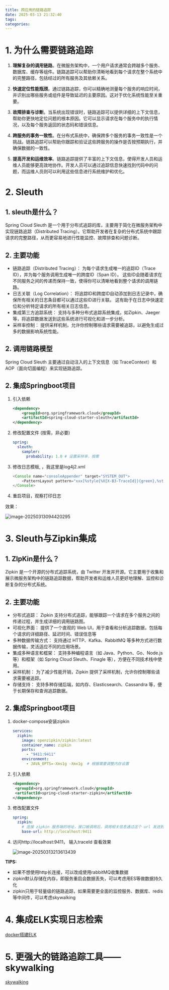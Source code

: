 ```yaml
---
title: 跨应用的链路追踪
date: 2025-03-13 21:32:40
tags:
categories: 
---
```


# 1. 为什么需要链路追踪

1. **理解复杂的调用链路**。在微服务架构中，一个用户请求通常会跨越多个服务、数据库、缓存等组件。链路追踪可以帮助你清晰地看到每个请求在整个系统中的完整路径，包括经过的所有服务及其依赖关系。

2. **快速定位性能瓶颈**。通过链路追踪，你可以精确地测量每个服务的响应时间，并识别出哪些服务或组件是导致延迟的主要原因。这对于优化系统性能至关重要。
3. **故障排查与诊断**。当系统出现错误时，链路追踪可以提供详细的上下文信息，帮助你更快地定位问题的根本原因。它可以显示请求在每个服务中的执行情况，以及每个服务返回的状态码和错误信息。

4. **跨服务的事务一致性**。在分布式系统中，确保跨多个服务的事务一致性是一个挑战。链路追踪可以帮助你跟踪和验证这些跨服务的操作是否按预期执行，并确保数据的一致性。

5. **提高开发和运维效率**。链路追踪提供了丰富的上下文信息，使得开发人员和运维人员能够更高效地协作。开发人员可以通过追踪信息快速找到代码中的问题，而运维人员则可以利用这些信息进行系统维护和优化。

# 2. Sleuth

## 1. sleuth是什么？

Spring Cloud Sleuth 是一个用于分布式追踪的库，主要用于简化在微服务架构中实现链路追踪（Distributed Tracing）。它帮助开发者在复杂的分布式系统中跟踪请求的完整路径，从而更容易地进行性能监控、故障排查和问题诊断。

## 2. 主要功能

- 链路追踪（Distributed Tracing）：
  为每个请求生成唯一的追踪ID（Trace ID），并为每个服务调用生成唯一的跨度ID（Span ID）。
  这些ID会随着请求在不同服务之间的传递而保持一致，使得你可以清晰地看到整个请求的调用链路。
- 日志关联（Log Correlation）：
  将追踪ID和跨度ID自动添加到日志记录中，确保所有相关的日志条目都可以通过这些ID进行关联。
  这有助于在日志中快速定位和分析特定请求的所有相关日志信息。
- 集成第三方追踪系统：
  支持与多种分布式追踪系统集成，如Zipkin、Jaeger等，将追踪数据发送到这些系统进行可视化和进一步分析。
- 采样率控制：
  提供采样机制，允许你控制哪些请求需要被追踪，以避免生成过多的数据影响系统性能。

## 2.  调用链路模型

Spring Cloud Sleuth 主要通过自动注入的上下文信息（如 TraceContext）和 AOP（面向切面编程）来实现链路追踪。

## 2. 集成Springboot项目

1. 引入依赖

   ```xml
   <dependency>
       <groupId>org.springframework.cloud</groupId>
       <artifactId>spring-cloud-starter-sleuth</artifactId>
   </dependency>
   ```

   

2. 修改配置文件 (按需，非必要)

   ```yml
   spring:
     sleuth:
       sampler:
         probability: 1.0 # 设置采样率，按需
   ```

3. 修改日志模板, ，我这里是log4j2.xml

   ```java
   <Console name="consoleAppender" target="SYSTEM_OUT">
       <PatternLayout pattern="xxx[%style{%X{X-B3-TraceId}}{green},%style{%X{X-B3-SpanId}}{yellow},%X{X-B3-ParentSpanId}] xxx"/>
   </Console>
   ```

4. 重启项目，观察打印日志

效果：

![image-20250313094420295](https://panyuro.oss-cn-beijing.aliyuncs.com/image-20250313094420295.png)



# 3. Sleuth与Zipkin集成

## 1. ZIpKin是什么？

Zipkin 是一个开源的分布式追踪系统，由 Twitter 开发并开源。它主要用于收集和展示微服务架构中的链路追踪数据，帮助开发者和运维人员更好地理解、监控和诊断复杂的分布式系统。

## 2. 主要功能

- 分布式追踪：
  Zipkin 支持分布式追踪，能够跟踪一个请求在多个服务之间的传递过程，并生成详细的调用链路图。
- 可视化界面：
  提供了一个直观的 Web UI，用于查看和分析追踪数据，包括每个请求的详细路径、延迟时间、错误信息等
- 多种数据传输方式：
  支持通过 HTTP、Kafka、RabbitMQ 等多种方式进行数据传输，灵活适应不同的应用场景。
- 集成多种语言和框架：
  支持多种编程语言（如 Java、Python、Go、Node.js 等）和框架（如 Spring Cloud Sleuth、Finagle 等），方便在不同技术栈中使用。
- 采样机制：
  为了减少性能开销，Zipkin 提供了采样机制，允许你控制哪些请求需要被追踪。
- 存储支持：
  支持多种存储后端，如内存、Elasticsearch、Cassandra 等，便于长期保存和查询追踪数据。

## 2. 集成Springboot项目

1. docker-compose安装zipkin

   ```yml
   services:
     zipkin:
       image: openzipkin/zipkin:latest
       container_name: zipkin
       ports:
         - "9411:9411"
       environment:
         - JAVA_OPTS=-Xms1g -Xmx1g  # 根据需要调整内存设置
   ```

2. 引入依赖

   ```xml
   <dependency>
   	<groupId>org.springframework.cloud</groupId>
   	<artifactId>spring-cloud-starter-zipkin</artifactId>
   </dependency>
   ```

   

3. 修改配置文件

   ```yml
   spring:
     zipkin:
       # 连接 zipkin 服务端的地址，接口被调用后，调用相关信息通过这个 url 发送到 zipkin 服务端
       base-url: http://localhost:9411
   ```

4. 访问http://localhost:9411， 输入traceId 查看效果

   ![image-20250313213613439](https://panyuro.oss-cn-beijing.aliyuncs.com/image-20250313213613439.png)

**TIPS:** 

- 如果不想使用http长连接，可以改成使用rabbitMQ收集数据
- zipkin默认存储在内存，即服务重启会数据丢失，可以考虑用ES等做数据持久化
- zipkin只用于轻量级的链路追踪，如果需要更全面的监控服务、数据库、redis等中间件，可以考虑skywalking

# 4. 集成ELK实现日志检索

[docker搭建ELK](https://pyr9.github.io/docker%E6%90%AD%E5%BB%BAELK/)

# 5. 更强大的链路追踪工具——skywalking

[skywalking](https://pyr9.github.io/Skywalking%E7%9B%91%E6%8E%A7/)

